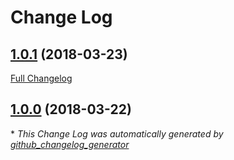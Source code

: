 # Change Log

## [1.0.1](https://github.com/gordonbanderson/comments-ss4-bootstrap-theme/tree/1.0.1) (2018-03-23)
[Full Changelog](https://github.com/gordonbanderson/comments-ss4-bootstrap-theme/compare/1.0.0...1.0.1)

## [1.0.0](https://github.com/gordonbanderson/comments-ss4-bootstrap-theme/tree/1.0.0) (2018-03-22)


\* *This Change Log was automatically generated by [github_changelog_generator](https://github.com/skywinder/Github-Changelog-Generator)*